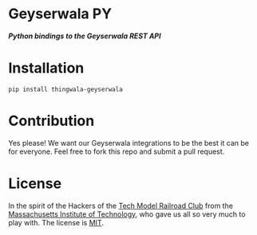 Geyserwala PY <!-- omit in toc -->
===

***Python bindings to the Geyserwala REST API***

# Installation
```
pip install thingwala-geyserwala
```


# Contribution
Yes please! We want our Geyserwala integrations to be the best it can be for everyone. Feel free to fork this repo and submit a pull request.

# License
In the spirit of the Hackers of the [Tech Model Railroad Club](https://en.wikipedia.org/wiki/Tech_Model_Railroad_Club) from the [Massachusetts Institute of Technology](https://en.wikipedia.org/wiki/Massachusetts_Institute_of_Technology), who gave us all so very much to play with. The license is [MIT](./LICENSE).